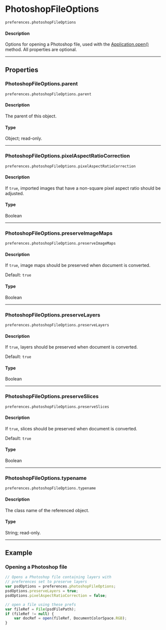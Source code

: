 # PhotoshopFileOptions

`preferences.photoshopFileOptions`

#### Description

Options for opening a Photoshop file, used with the [Application.open()](Application.md#applicationopen) method. All properties are optional.

---

## Properties

### PhotoshopFileOptions.parent

`preferences.photoshopFileOptions.parent`

#### Description

The parent of this object.

#### Type

Object; read-only.

---

### PhotoshopFileOptions.pixelAspectRatioCorrection

`preferences.photoshopFileOptions.pixelAspectRatioCorrection`

#### Description

If `true`, imported images that have a non-square pixel aspect ratio should be adjusted.

#### Type

Boolean

---

### PhotoshopFileOptions.preserveImageMaps

`preferences.photoshopFileOptions.preserveImageMaps`

#### Description

If `true`, image maps should be preserved when document is converted.

Default: `true`

#### Type

Boolean

---

### PhotoshopFileOptions.preserveLayers

`preferences.photoshopFileOptions.preserveLayers`

#### Description

If `true`, layers should be preserved when document is converted.

Default: `true`

#### Type

Boolean

---

### PhotoshopFileOptions.preserveSlices

`preferences.photoshopFileOptions.preserveSlices`

#### Description

If `true`, slices should be preserved when document is converted.

Default: `true`

#### Type

Boolean

---

### PhotoshopFileOptions.typename

`preferences.photoshopFileOptions.typename`

#### Description

The class name of the referenced object.

#### Type

String; read-only.

---

## Example

### Opening a Photoshop file

```javascript
// Opens a Photoshop file containing layers with
// preferences set to preserve layers
var psdOptions = preferences.photoshopFileOptions;
psdOptions.preserveLayers = true;
psdOptions.pixelAspectRatioCorrection = false;

// open a file using these prefs
var fileRef = File(psdFilePath);
if (fileRef != null) {
    var docRef = open(fileRef, DocumentColorSpace.RGB);
}
```
